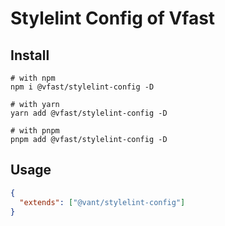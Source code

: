 # Stylelint Config of Vfast

## Install

```shell
# with npm
npm i @vfast/stylelint-config -D

# with yarn
yarn add @vfast/stylelint-config -D

# with pnpm
pnpm add @vfast/stylelint-config -D
```

## Usage

```json
{
  "extends": ["@vant/stylelint-config"]
}
```
